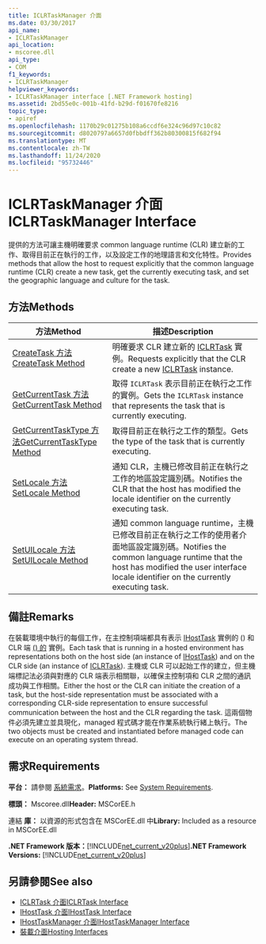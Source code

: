 ```yaml
---
title: ICLRTaskManager 介面
ms.date: 03/30/2017
api_name:
- ICLRTaskManager
api_location:
- mscoree.dll
api_type:
- COM
f1_keywords:
- ICLRTaskManager
helpviewer_keywords:
- ICLRTaskManager interface [.NET Framework hosting]
ms.assetid: 2bd55e0c-001b-41fd-b29d-f01670fe8216
topic_type:
- apiref
ms.openlocfilehash: 1170b29c01275b108a6ccdf6e324c96d97c10c82
ms.sourcegitcommit: d8020797a6657d0fbbdff362b80300815f682f94
ms.translationtype: MT
ms.contentlocale: zh-TW
ms.lasthandoff: 11/24/2020
ms.locfileid: "95732446"
---
```

# <a name="iclrtaskmanager-interface"></a><span data-ttu-id="72a6f-102">ICLRTaskManager 介面</span><span class="sxs-lookup"><span data-stu-id="72a6f-102">ICLRTaskManager Interface</span></span>

<span data-ttu-id="72a6f-103">提供的方法可讓主機明確要求 common language runtime (CLR) 建立新的工作、取得目前正在執行的工作，以及設定工作的地理語言和文化特性。</span><span class="sxs-lookup"><span data-stu-id="72a6f-103">Provides methods that allow the host to request explicitly that the common language runtime (CLR) create a new task, get the currently executing task, and set the geographic language and culture for the task.</span></span>  
  
## <a name="methods"></a><span data-ttu-id="72a6f-104">方法</span><span class="sxs-lookup"><span data-stu-id="72a6f-104">Methods</span></span>  
  
|<span data-ttu-id="72a6f-105">方法</span><span class="sxs-lookup"><span data-stu-id="72a6f-105">Method</span></span>|<span data-ttu-id="72a6f-106">描述</span><span class="sxs-lookup"><span data-stu-id="72a6f-106">Description</span></span>|  
|------------|-----------------|  
|[<span data-ttu-id="72a6f-107">CreateTask 方法</span><span class="sxs-lookup"><span data-stu-id="72a6f-107">CreateTask Method</span></span>](iclrtaskmanager-createtask-method.md)|<span data-ttu-id="72a6f-108">明確要求 CLR 建立新的 [ICLRTask](iclrtask-interface.md) 實例。</span><span class="sxs-lookup"><span data-stu-id="72a6f-108">Requests explicitly that the CLR create a new [ICLRTask](iclrtask-interface.md) instance.</span></span>|  
|[<span data-ttu-id="72a6f-109">GetCurrentTask 方法</span><span class="sxs-lookup"><span data-stu-id="72a6f-109">GetCurrentTask Method</span></span>](iclrtaskmanager-getcurrenttask-method.md)|<span data-ttu-id="72a6f-110">取得 `ICLRTask` 表示目前正在執行之工作的實例。</span><span class="sxs-lookup"><span data-stu-id="72a6f-110">Gets the `ICLRTask` instance that represents the task that is currently executing.</span></span>|  
|[<span data-ttu-id="72a6f-111">GetCurrentTaskType 方法</span><span class="sxs-lookup"><span data-stu-id="72a6f-111">GetCurrentTaskType Method</span></span>](iclrtaskmanager-getcurrenttasktype-method.md)|<span data-ttu-id="72a6f-112">取得目前正在執行之工作的類型。</span><span class="sxs-lookup"><span data-stu-id="72a6f-112">Gets the type of the task that is currently executing.</span></span>|  
|[<span data-ttu-id="72a6f-113">SetLocale 方法</span><span class="sxs-lookup"><span data-stu-id="72a6f-113">SetLocale Method</span></span>](iclrtaskmanager-setlocale-method.md)|<span data-ttu-id="72a6f-114">通知 CLR，主機已修改目前正在執行之工作的地區設定識別碼。</span><span class="sxs-lookup"><span data-stu-id="72a6f-114">Notifies the CLR that the host has modified the locale identifier on the currently executing task.</span></span>|  
|[<span data-ttu-id="72a6f-115">SetUILocale 方法</span><span class="sxs-lookup"><span data-stu-id="72a6f-115">SetUILocale Method</span></span>](iclrtaskmanager-setuilocale-method.md)|<span data-ttu-id="72a6f-116">通知 common language runtime，主機已修改目前正在執行之工作的使用者介面地區設定識別碼。</span><span class="sxs-lookup"><span data-stu-id="72a6f-116">Notifies the common language runtime that the host has modified the user interface locale identifier on the currently executing task.</span></span>|  
  
## <a name="remarks"></a><span data-ttu-id="72a6f-117">備註</span><span class="sxs-lookup"><span data-stu-id="72a6f-117">Remarks</span></span>  

 <span data-ttu-id="72a6f-118">在裝載環境中執行的每個工作，在主控制項端都具有表示 [IHostTask](ihosttask-interface.md) 實例的 () 和 CLR 端 [ () 的](iclrtask-interface.md) 實例。</span><span class="sxs-lookup"><span data-stu-id="72a6f-118">Each task that is running in a hosted environment has representations both on the host side (an instance of [IHostTask](ihosttask-interface.md)) and on the CLR side (an instance of [ICLRTask](iclrtask-interface.md)).</span></span> <span data-ttu-id="72a6f-119">主機或 CLR 可以起始工作的建立，但主機端標記法必須與對應的 CLR 端表示相關聯，以確保主控制項和 CLR 之間的通訊成功與工作相關。</span><span class="sxs-lookup"><span data-stu-id="72a6f-119">Either the host or the CLR can initiate the creation of a task, but the host-side representation must be associated with a corresponding CLR-side representation to ensure successful communication between the host and the CLR regarding the task.</span></span> <span data-ttu-id="72a6f-120">這兩個物件必須先建立並具現化，managed 程式碼才能在作業系統執行緒上執行。</span><span class="sxs-lookup"><span data-stu-id="72a6f-120">The two objects must be created and instantiated before managed code can execute on an operating system thread.</span></span>  
  
## <a name="requirements"></a><span data-ttu-id="72a6f-121">需求</span><span class="sxs-lookup"><span data-stu-id="72a6f-121">Requirements</span></span>  

 <span data-ttu-id="72a6f-122">**平台：** 請參閱 [系統需求](../../get-started/system-requirements.md)。</span><span class="sxs-lookup"><span data-stu-id="72a6f-122">**Platforms:** See [System Requirements](../../get-started/system-requirements.md).</span></span>  
  
 <span data-ttu-id="72a6f-123">**標頭：** Mscoree.dll</span><span class="sxs-lookup"><span data-stu-id="72a6f-123">**Header:** MSCorEE.h</span></span>  
  
 <span data-ttu-id="72a6f-124">連結 **庫：** 以資源的形式包含在 MSCorEE.dll 中</span><span class="sxs-lookup"><span data-stu-id="72a6f-124">**Library:** Included as a resource in MSCorEE.dll</span></span>  
  
 <span data-ttu-id="72a6f-125">**.NET Framework 版本：**[!INCLUDE[net_current_v20plus](../../../../includes/net-current-v20plus-md.md)]</span><span class="sxs-lookup"><span data-stu-id="72a6f-125">**.NET Framework Versions:** [!INCLUDE[net_current_v20plus](../../../../includes/net-current-v20plus-md.md)]</span></span>  
  
## <a name="see-also"></a><span data-ttu-id="72a6f-126">另請參閱</span><span class="sxs-lookup"><span data-stu-id="72a6f-126">See also</span></span>

- [<span data-ttu-id="72a6f-127">ICLRTask 介面</span><span class="sxs-lookup"><span data-stu-id="72a6f-127">ICLRTask Interface</span></span>](iclrtask-interface.md)
- [<span data-ttu-id="72a6f-128">IHostTask 介面</span><span class="sxs-lookup"><span data-stu-id="72a6f-128">IHostTask Interface</span></span>](ihosttask-interface.md)
- [<span data-ttu-id="72a6f-129">IHostTaskManager 介面</span><span class="sxs-lookup"><span data-stu-id="72a6f-129">IHostTaskManager Interface</span></span>](ihosttaskmanager-interface.md)
- [<span data-ttu-id="72a6f-130">裝載介面</span><span class="sxs-lookup"><span data-stu-id="72a6f-130">Hosting Interfaces</span></span>](hosting-interfaces.md)
